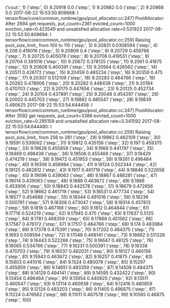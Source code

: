 ('cout:', 1)
('step:', 0)
9.20918
0.0
('step:', 1)
9.20882
0.0
('step:', 2)
9.20868
0.0
2017-08-22 15:53:50.809668: I tensorflow/core/common_runtime/gpu/pool_allocator.cc:247] PoolAllocator: After 2694 get requests, put_count=2361 evicted_count=1000 eviction_rate=0.423549 and unsatisfied allocation rate=0.531923
2017-08-22 15:53:50.809694: I tensorflow/core/common_runtime/gpu/pool_allocator.cc:259] Raising pool_size_limit_ from 100 to 110
('step:', 3)
9.20831
0.0308594
('step:', 4)
9.208
0.416016
('step:', 5)
9.20809
0.4
('step:', 6)
9.20729
0.459766
('step:', 7)
9.20725
0.405078
('step:', 8)
9.20708
0.419531
('step:', 9)
9.20704
0.391016
('step:', 10)
9.20672
0.378125
('step:', 11)
9.2061
0.41875
('step:', 12)
9.20608
0.400391
('step:', 13)
9.20564
0.426562
('step:', 14)
9.20511
0.426172
('step:', 15)
9.20459
0.465234
('step:', 16)
9.20359
0.475
('step:', 17)
9.20307
0.512109
('step:', 18)
9.20283
0.484766
('step:', 19)
9.20262
0.478906
('step:', 20)
9.20282
0.448438
('step:', 21)
9.20184
0.470703
('step:', 22)
9.20175
0.447656
('step:', 23)
9.20125
0.452734
('step:', 24)
9.20104
0.437891
('step:', 25)
9.20048
0.454297
('step:', 26)
9.20002
0.445703
('step:', 27)
9.19882
0.485547
('step:', 28)
9.19839
0.490625
2017-08-22 15:53:54.644458: I tensorflow/core/common_runtime/gpu/pool_allocator.cc:247] PoolAllocator: After 3592 get requests, put_count=3388 evicted_count=1000 eviction_rate=0.295159 and unsatisfied allocation rate=0.341592
2017-08-22 15:53:54.644480: I tensorflow/core/common_runtime/gpu/pool_allocator.cc:259] Raising pool_size_limit_ from 256 to 281
('step:', 29)
9.19862
0.462109
('step:', 30)
9.19591
0.539062
('step:', 31)
9.19812
0.435156
('step:', 32)
9.197
0.459375
('step:', 33)
9.19628
0.455859
('step:', 34)
9.1968
0.441797
('step:', 35)
9.19469
0.498438
('step:', 36)
9.19506
0.455469
('step:', 37)
9.19429
0.474219
('step:', 38)
9.19472
0.451953
('step:', 39)
9.19261
0.496484
('step:', 40)
9.19306
0.458984
('step:', 41)
9.19124
0.502344
('step:', 42)
9.19125
0.482812
('step:', 43)
9.1917
0.461719
('step:', 44)
9.18846
0.522656
('step:', 45)
9.19096
0.439063
('step:', 46)
9.18867
0.488281
('step:', 47)
9.19014
0.439063
('step:', 48)
9.1888
0.463672
('step:', 49)
9.1886
0.453906
('step:', 50)
9.18843
0.442578
('step:', 51)
9.18679
0.472656
('step:', 52)
9.18662
0.461719
('step:', 53)
9.18531
0.477734
('step:', 54)
9.18577
0.454688
('step:', 55)
9.18344
0.491016
('step:', 56)
9.18236
0.500781
('step:', 57)
9.18308
0.473047
('step:', 58)
9.18314
0.457813
('step:', 59)
9.1818
0.467188
('step:', 60)
9.1812
0.464844
('step:', 61)
9.17716
0.524219
('step:', 62)
9.17945
0.475
('step:', 63)
9.17637
0.5125
('step:', 64)
9.1781
0.468359
('step:', 65)
9.17868
0.451562
('step:', 66)
9.17587
0.476172
('step:', 67)
9.17517
0.484766
('step:', 68)
9.174
0.483984
('step:', 69)
9.17378
0.475391
('step:', 70)
9.17202
0.484375
('step:', 71)
9.1693
0.508594
('step:', 72)
9.17048
0.469141
('step:', 73)
9.16682
0.511328
('step:', 74)
9.16443
0.522266
('step:', 75)
9.16647
0.48125
('step:', 76)
9.16065
0.534766
('step:', 77)
9.16231
0.500391
('step:', 78)
9.16338
0.470703
('step:', 79)
9.16037
0.482031
('step:', 80)
9.16127
0.460156
('step:', 81)
9.15943
0.463672
('step:', 82)
9.16257
0.41875
('step:', 83)
9.15803
0.441016
('step:', 84)
9.1524
0.480078
('step:', 85)
9.15297
0.455859
('step:', 86)
9.14651
0.493359
('step:', 87)
9.14508
0.484375
('step:', 88)
9.14129
0.494141
('step:', 89)
9.14595
0.432422
('step:', 90)
9.13454
0.496484
('step:', 91)
9.13954
0.440625
('step:', 92)
9.13511
0.460547
('step:', 93)
9.13114
0.460938
('step:', 94)
9.12416
0.480859
('step:', 95)
9.12124
0.483203
('step:', 96)
9.11405
0.496875
('step:', 97)
9.11224
0.476562
('step:', 98)
9.11011
0.467578
('step:', 99)
9.10565
0.46875
('step:', 100)